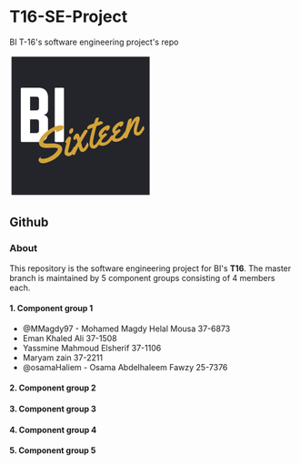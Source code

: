 # T16-SE-Project
BI T-16's software engineering project's repo

![Logo](/images/logo.png)

## Github

### About
This repository is the software engineering project for BI's **T16**. The master branch is maintained by 5 component groups consisting of 4 members each.

#### 1. Component group 1
* @MMagdy97 - Mohamed Magdy Helal Mousa 37-6873
* Eman Khaled Ali 37-1508
* Yassmine Mahmoud Elsherif 37-1106
* Maryam zain 37-2211 
* @osamaHaliem - Osama Abdelhaleem Fawzy 25-7376

#### 2. Component group 2

#### 3. Component group 3

#### 4. Component group 4

#### 5. Component group 5
